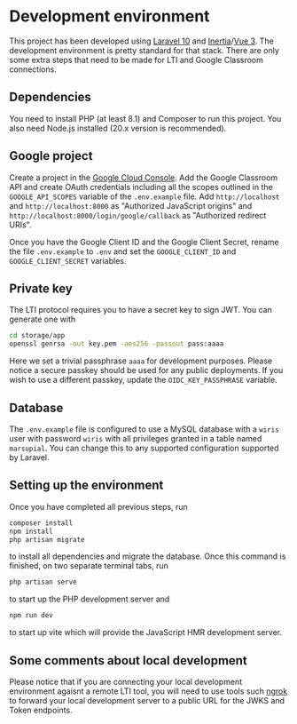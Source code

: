 # Development environment

This project has been developed using [Laravel 10](https://laravel.com/docs/10.x) and [Inertia](https://inertiajs.com/)/[Vue 3](https://vuejs.org/). The development environment is pretty standard for that stack. There are only some extra steps that need to be made for LTI and Google Classroom connections.

## Dependencies

You need to install PHP (at least 8.1) and Composer to run this project. You also need Node.js installed (20.x version is recommended).

## Google project

Create a project in the [Google Cloud Console](https://console.cloud.google.com/). Add the Google Classroom API and create OAuth credentials including all the scopes outlined in the `GOOGLE_API_SCOPES` variable of the `.env.example` file. Add `http://localhost` and `http://localhost:8000` as "Authorized JavaScript origins" and `http://localhost:8000/login/google/callback` as "Authorized redirect URIs".

Once you have the Google Client ID and the Google Client Secret, rename the file `.env.example` to `.env` and set the `GOOGLE_CLIENT_ID` and `GOOGLE_CLIENT_SECRET` variables.

## Private key

The LTI protocol requires you to have a secret key to sign JWT. You can generate one with

```bash
cd storage/app
openssl genrsa -out key.pem -aes256 -passout pass:aaaa
```

Here we set a trivial passphrase `aaaa` for development purposes. Please notice a secure passkey should be used for any public deployments. If you wish to use a different passkey, update the `OIDC_KEY_PASSPHRASE` variable.

## Database

The `.env.example` file is configured to use a MySQL database with a `wiris` user with password `wiris` with all privileges granted in a table named `marsupial`. You can change this to any supported configuration supported by Laravel.

## Setting up the environment

Once you have completed all previous steps, run

```bash
composer install
npm install
php artisan migrate
```

to install all dependencies and migrate the database. Once this command is finished, on two separate terminal tabs, run

```bash
php artisan serve
```

to start up the PHP development server and

```bash
npm run dev
```

to start up vite which will provide the JavaScript HMR development server.

## Some comments about local development

Please notice that if you are connecting your local development environment agaisnt a remote LTI tool, you will need to use tools such [ngrok](https://ngrok.com/) to forward your local development server to a public URL for the JWKS and Token endpoints.
